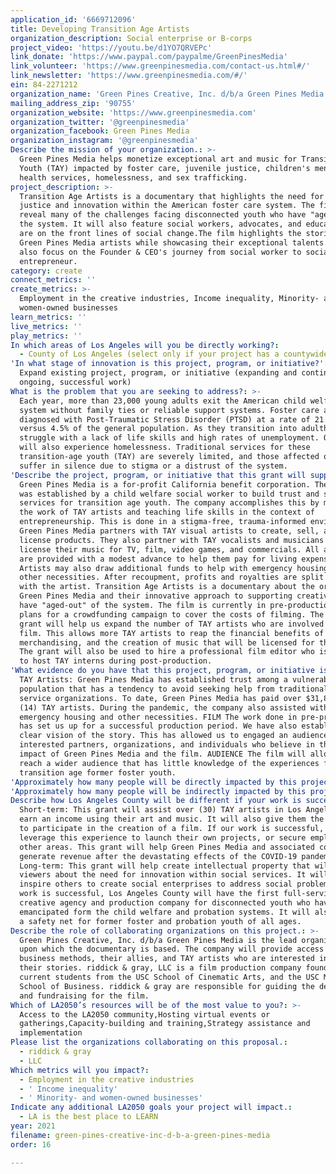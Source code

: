 ```yaml
---
application_id: '6669712096'
title: Developing Transition Age Artists
organization_description: Social enterprise or B-corps
project_video: 'https://youtu.be/d1YO7QRVEPc'
link_donate: 'https://www.paypal.com/paypalme/GreenPinesMedia'
link_volunteer: 'https://www.greenpinesmedia.com/contact-us.html#/'
link_newsletter: 'https://www.greenpinesmedia.com/#/'
ein: 84-2271212
organization_name: 'Green Pines Creative, Inc. d/b/a Green Pines Media'
mailing_address_zip: '90755'
organization_website: 'https://www.greenpinesmedia.com'
organization_twitter: '@greenpinesmedia'
organization_facebook: Green Pines Media
organization_instagram: '@greenpinesmedia'
Describe the mission of your organization.: >-
  Green Pines Media helps monetize exceptional art and music for Transition Age
  Youth (TAY) impacted by foster care, juvenile justice, children's mental
  health services, homelessness, and sex trafficking.
project_description: >-
  Transition Age Artists is a documentary that highlights the need for social
  justice and innovation within the American foster care system. The film will
  reveal many of the challenges facing disconnected youth who have "aged-out" of
  the system. It will also feature social workers, advocates, and educators who
  are on the front lines of social change.The film highlights the stories of
  Green Pines Media artists while showcasing their exceptional talents. It will
  also focus on the Founder & CEO's journey from social worker to social
  entrepreneur.
category: create
connect_metrics: ''
create_metrics: >-
  Employment in the creative industries, Income inequality, Minority- and
  women-owned businesses
learn_metrics: ''
live_metrics: ''
play_metrics: ''
In which areas of Los Angeles will you be directly working?:
  - County of Los Angeles (select only if your project has a countywide benefit)
'In what stage of innovation is this project, program, or initiative?': >-
  Expand existing project, program, or initiative (expanding and continuing
  ongoing, successful work)
What is the problem that you are seeking to address?: >-
  Each year, more than 23,000 young adults exit the American child welfare
  system without family ties or reliable support systems. Foster care alumni are
  diagnosed with Post-Traumatic Stress Disorder (PTSD) at a rate of 21.5%,
  versus 4.5% of the general population. As they transition into adulthood, many
  struggle with a lack of life skills and high rates of unemployment. Over 40%
  will also experience homelessness. Traditional services for these
  transition-age youth (TAY) are severely limited, and those affected often
  suffer in silence due to stigma or a distrust of the system.
'Describe the project, program, or initiative that this grant will support to address the problem identified.': >-
  Green Pines Media is a for-profit California benefit corporation. The startup
  was established by a child welfare social worker to build trust and supportive
  services for transition age youth. The company accomplishes this by monetizing
  the work of TAY artists and teaching life skills in the context of
  entrepreneurship. This is done in a stigma-free, trauma-informed environment.
  Green Pines Media partners with TAY visual artists to create, sell, and/or
  license products. They also partner with TAY vocalists and musicians to
  license their music for TV, film, video games, and commercials. All artists
  are provided with a modest advance to help them pay for living expenses.
  Artists may also draw additional funds to help with emergency housing and
  other necessities. After recoupment, profits and royalties are split 50/50
  with the artist. Transition Age Artists is a documentary about the origins of
  Green Pines Media and their innovative approach to supporting creatives who
  have "aged-out" of the system. The film is currently in pre-production with
  plans for a crowdfunding campaign to cover the costs of filming. The LA2050
  grant will help us expand the number of TAY artists who are involved in the
  film. This allows more TAY artists to reap the financial benefits of
  merchandising, and the creation of music that will be licensed for the film.
  The grant will also be used to hire a professional film editor who is willing
  to host TAY interns during post-production.
'What evidence do you have that this project, program, or initiative is or will be successful, and how will you define and measure success?': >-
  TAY Artists: Green Pines Media has established trust among a vulnerable
  population that has a tendency to avoid seeking help from traditional social
  service organizations. To date, Green Pines Media has paid over $31,800 to
  (14) TAY artists. During the pandemic, the company also assisted with
  emergency housing and other necessities. FILM The work done in pre-prodction
  has set us up for a successful production period. We have also established a
  clear vision of the story. This has allowed us to engaged an audience of
  interested partners, organizations, and individuals who believe in the social
  impact of Green Pines Media and the film. AUDIENCE The film will allow us to
  reach a wider audience that has little knowledge of the experiences facing
  transition age former foster youth.
'Approximately how many people will be directly impacted by this project, program, or initiative?': '58'
'Approximately how many people will be indirectly impacted by this project, program, or initiative?': '200000'
Describe how Los Angeles County will be different if your work is successful.: >-
  Short-term: This grant will assist over (30) TAY artists in Los Angeles County
  earn an income using their art and music. It will also give them the ability
  to participate in the creation of a film. If our work is successful, they can
  leverage this experience to launch their own projects, or secure employment in
  other areas. This grant will help Green Pines Media and associated companies
  generate revenue after the devastating effects of the COVID-19 pandemic.
  Long-term: This grant will help create intellectual property that will educate
  viewers about the need for innovation within social services. It will also
  inspire others to create social enterprises to address social problems. If our
  work is successful, Los Angeles County will have the first full-service
  creative agency and production company for disconnected youth who have
  emancipated form the child welfare and probation systems. It will also create
  a safety net for former foster and probation youth of all ages.
Describe the role of collaborating organizations on this project.: >-
  Green Pines Creative, Inc. d/b/a Green Pines Media is the lead organization
  upon which the documentary is based. The company will provide access to their
  business methods, their allies, and TAY artists who are interested in sharing
  their stories. riddick & gray, LLC is a film production company founded by
  current students from the USC School of Cinematic Arts, and the USC Marshall
  School of Business. riddick & gray are responsible for guiding the development
  and fundraising for the film.
Which of LA2050’s resources will be of the most value to you?: >-
  Access to the LA2050 community,Hosting virtual events or
  gatherings,Capacity-building and training,Strategy assistance and
  implementation
Please list the organizations collaborating on this proposal.:
  - riddick & gray
  - LLC
Which metrics will you impact?:
  - Employment in the creative industries
  - ' Income inequality'
  - ' Minority- and women-owned businesses'
Indicate any additional LA2050 goals your project will impact.:
  - LA is the best place to LEARN
year: 2021
filename: green-pines-creative-inc-d-b-a-green-pines-media
order: 16

---
```

